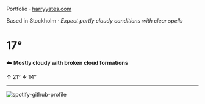Portfolio · [harryyates.com](https://harryyates.com)

<!-- WEATHER_START -->
Based in Stockholm · *Expect partly cloudy conditions with clear spells*

# 17°
☁️ **Mostly cloudy with broken cloud formations**

**↑** 21° **↓** 14°

---
<!-- WEATHER_END -->

<p align="left">
  <a>
    <img src="https://spotify-github-profile.kittinanx.com/api/view?uid=bigbello&cover_image=true&theme=natemoo-re&show_offline=true&background_color=121212&interchange=false&bar_color=53b14f&bar_color_cover=false" alt="spotify-github-profile">
  </a>
</p>